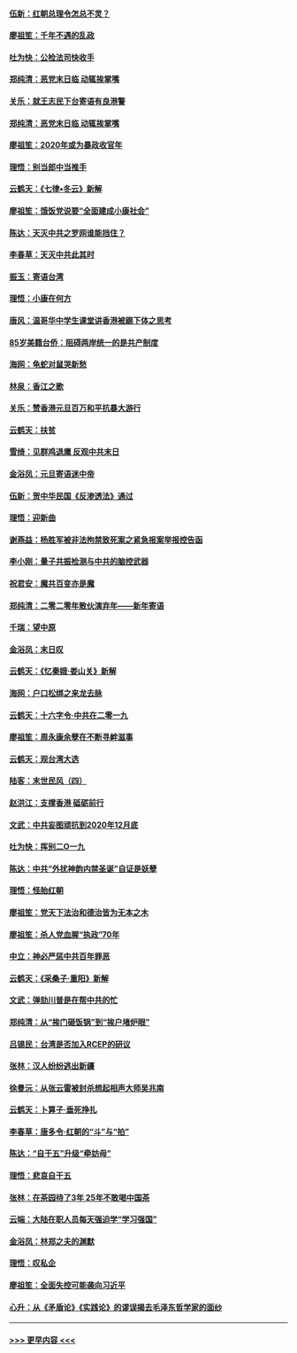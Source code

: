 #### [伍新：红朝总理令怎总不灵？](../pages/nsc993/n11770813.md?t=01061402) 
#### [廖祖笙：千年不遇的乱政](../pages/nsc993/n11770373.md?t=01061402) 
#### [吐为快：公检法司快收手](../pages/nsc993/n11770359.md?t=01061402) 
#### [郑纯清：恶党末日临 动辄挨掌嘴](../pages/nsc993/n11769912.md?t=01061402) 
#### [关乐：就王志民下台寄语有良港警](../pages/nsc993/n11769903.md?t=01061402) 
#### [郑纯清：恶党末日临 动辄挨掌嘴](../pages/nsc993/n11769356.md?t=01061402) 
#### [廖祖笙：2020年或为暴政收官年](../pages/nsc993/n11768216.md?t=01061402) 
#### [理悟：别当郎中当推手](../pages/nsc993/n11768243.md?t=01061402) 
#### [云鹤天：《七律▪冬云》新解](../pages/nsc993/n11768204.md?t=01061402) 
#### [廖祖笙：饿饭党说要“全面建成小康社会”](../pages/nsc993/n11767482.md?t=01061402) 
#### [陈达：天灭中共之罗网谁能挡住？](../pages/nsc993/n11767465.md?t=01061402) 
#### [李春草：天灭中共此其时](../pages/nsc993/n11767452.md?t=01061402) 
#### [振玉：寄语台湾](../pages/nsc993/n11767432.md?t=01061402) 
#### [理悟：小康在何方](../pages/nsc993/n11767394.md?t=01061402) 
#### [唐风：温哥华中学生课堂讲香港被踢下体之思考](../pages/nsc993/n11766848.md?t=01061402) 
#### [85岁美籍台侨：阻碍两岸统一的是共产制度](../pages/nsc993/n11765043.md?t=01061402) 
#### [海网：龟蛇对鼠哭新愁](../pages/nsc993/n11764895.md?t=01061402) 
#### [林泉：香江之歌](../pages/nsc993/n11764415.md?t=01061402) 
#### [关乐：赞香港元旦百万和平抗暴大游行](../pages/nsc993/n11764382.md?t=01061402) 
#### [云鹤天：扶贫](../pages/nsc993/n11764245.md?t=01061402) 
#### [雪绮：见群鸡退鹰  反观中共末日](../pages/nsc993/n11762112.md?t=01061402) 
#### [金浴凤：元旦寄语迷中帝](../pages/nsc993/n11761788.md?t=01061402) 
#### [伍新：贺中华民国《反渗透法》通过](../pages/nsc993/n11761994.md?t=01061402) 
#### [理悟：迎新曲](../pages/nsc993/n11761152.md?t=01061402) 
#### [谢燕益：杨胜军被非法拘禁致死案之紧急报案举报控告函](../pages/nsc993/n11756134.md?t=01061402) 
#### [李小刚：量子共振检测与中共的脑控武器](../pages/nsc993/n11754518.md?t=01061402) 
#### [祝君安：魔共百变亦是魔](../pages/nsc993/n11754469.md?t=01061402) 
#### [郑纯清：二零二零年散伙演弃年——新年寄语](../pages/nsc993/n11754195.md?t=01061402) 
#### [千瑞：望中原](../pages/nsc993/n11754159.md?t=01061402) 
#### [金浴凤：末日叹](../pages/nsc993/n11752359.md?t=01061402) 
#### [云鹤天：《忆秦娥‧娄山关》新解](../pages/nsc993/n11752348.md?t=01061402) 
#### [海网：户口松绑之来龙去脉](../pages/nsc993/n11752328.md?t=01061402) 
#### [云鹤天：十六字令‧中共在二零一九](../pages/nsc993/n11752305.md?t=01061402) 
#### [廖祖笙：周永康余孽在不断寻衅滋事](../pages/nsc993/n11751013.md?t=01061402) 
#### [云鹤天：观台湾大选](../pages/nsc993/n11751007.md?t=01061402) 
#### [陆客：末世民风（四）](../pages/nsc993/n11749203.md?t=01061402) 
#### [赵洪江：支撑香港 砥砺前行](../pages/nsc993/n11748482.md?t=01061402) 
#### [文武：中共妄图顽抗到2020年12月底](../pages/nsc993/n11748446.md?t=01061402) 
#### [吐为快：挥别二O一九](../pages/nsc993/n11748411.md?t=01061402) 
#### [陈达：中共“外扰神韵内禁圣诞”自证是妖孽](../pages/nsc993/n11748226.md?t=01061402) 
#### [理悟：怪胎红朝](../pages/nsc993/n11748206.md?t=01061402) 
#### [廖祖笙：党天下法治和德治皆为无本之木](../pages/nsc993/n11748135.md?t=01061402) 
#### [廖祖笙：杀人党血腥“执政”70年](../pages/nsc993/n11745144.md?t=01061402) 
#### [中立：神必严惩中共百年罪恶](../pages/nsc993/n11744970.md?t=01061402) 
#### [云鹤天：《采桑子‧重阳》新解](../pages/nsc993/n11744948.md?t=01061402) 
#### [文武：弹劾川普是在帮中共的忙](../pages/nsc993/n11744758.md?t=01061402) 
#### [郑纯清：从“挨门砸饭锅”到“挨户堵炉眼”](../pages/nsc993/n11744745.md?t=01061402) 
#### [吕锡民：台湾是否加入RCEP的研议](../pages/nsc993/n11744701.md?t=01061402) 
#### [张林：汉人纷纷逃出新疆](../pages/nsc993/n11743530.md?t=01061402) 
#### [徐曼沅：从张云雷被封杀想起相声大师吴兆南](../pages/nsc993/n11741816.md?t=01061402) 
#### [云鹤天：卜算子‧垂死挣扎](../pages/nsc993/n11739956.md?t=01061402) 
#### [李春草：唐多令‧红朝的“斗”与“拍”](../pages/nsc993/n11739830.md?t=01061402) 
#### [陈达：“自干五”升级“牵妨母”](../pages/nsc993/n11739724.md?t=01061402) 
#### [理悟：悲哀自干五](../pages/nsc993/n11739547.md?t=01061402) 
#### [张林：在茶园待了3年 25年不敢喝中国茶](../pages/nsc993/n11739240.md?t=01061402) 
#### [云端：大陆在职人员每天强迫学“学习强国”](../pages/nsc993/n11738735.md?t=01061402) 
#### [金浴凤：林郑之夫的渊默](../pages/nsc993/n11737735.md?t=01061402) 
#### [理悟：叹私企](../pages/nsc993/n11737715.md?t=01061402) 
#### [廖祖笙：全面失控可能袭向习近平](../pages/nsc993/n11737704.md?t=01061402) 
#### [心升：从《矛盾论》《实践论》的谬误揭去毛泽东哲学家的面纱](../pages/nsc993/n11736962.md?t=01061402) 

----
#### [ >>> 更早内容 <<< ](../indexes/nsc993-earlier.md)
